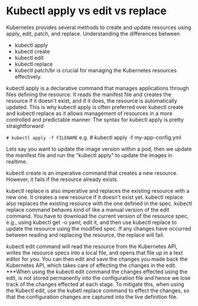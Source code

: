 # Kubectl apply vs edit vs replace

Kubernetes provides several methods to create and update resources using apply, edit, patch, and replace.
Understanding the differences between
+ kubectl apply
+ kubectl create
+ kubectl edit
+ kubectl replace
+ kubectl patch/br
is crucial for managing the Kubernetes resources effectively.

kubectl apply is a declarative command that manages applications through files defining the resource. 
It reads the manifest file and creates the resource if it doesn't exist, and if it does, the resource is automatically updated. 
This is why kubectl apply is often preferred over kubectl create and kubectl replace as it allows management of resources in a more controlled and predictable manner.
The syntax for kubectl apply is pretty straightforward

`# kubectl apply -f FILENAME`
e.g. # kubectl apply -f my-app-config.yml

Lets say you want to update the image version within a pod, then we update the manifest file and run the "kubectl apply" to update the images in realtime.

kubectl create is an imperative command that creates a new resource. However, it fails if the resource already exists.

kubectl replace is also imperative and replaces the existing resource with a new one. It creates a new resource if it doesn't exist yet.
kubectl replace also replaces the existing resource with the one defined in the spec.
kubectl replace command behaves kind of like a manual version of the edit command. 
You have to download the current version of the resource spec, e.g., using kubectl get -o yaml, edit it, and then use kubectl replace to update the resource using the modified spec. 
If any changes have occurred between reading and replacing the resource, the replace will fail.

kubectl edit command will read the resource from the Kubernetes API, writes the resource specs into a local file, and opens that file up in a text editor for you.
You can then edit and save the changes you made back the Kubernetes API, which takes care of effecting the changes in the edit.
***When using the kubectl edit command the changes effected using the edit, is not stored permanently into the configuration file and 
hence we lose track of the changes effected at each stage.
To mitigate this, when using the Kubectl edit, use the kubetl replace command to effect the changes, so that the configuration changes are captured into the live definition file.


